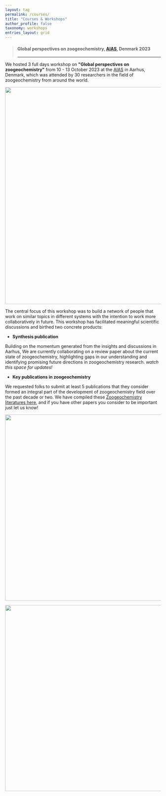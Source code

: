 ```yaml
---
layout: tag 
permalink: /courses/
title: "Courses & Workshops"
author_profile: false
taxonomy: workshops
entries_layout: grid
---
```


> #### Global perspectives on zoogeochemistry, [AIAS][aarhus], Denmark 2023
>---

We hosted 3 full days workshop on **"Global perspectives on zoogeochemistry"** from 10 - 13 October 2023 at the [AIAS][aarhus] in Aarhus, Denmark, which was attended by 30 researchers in the field of zoogeochemistry from around the world.  

<p align="center">
<img src="https://globalzoogeochemnet.github.io/assets/images/avatar.jpg" align="center" width="700">
</p>

The central focus of this workshop was to build a network of people that work on similar topics in different systems with the intention to work more collaboratively in future. This workshop has facilitated meaningful scientific discussions and birthed two concrete products:

- **Synthesis publication**
 
Building on the momentum generated from the insights and discussions in Aarhus, We are currently collaborating on a review paper about the current state of zoogeochemistry, highlighting gaps in our understanding and identifying promising future directions in zoogeochemistry research. _watch this space for updates!_


- **Key publications in zoogeochemistry**
 
We requested folks to submit at least 5 publications that they consider formed an integral part of the development of zoogeochemistry field over the past decade or two. We have compiled these [Zoogeochemistry literatures here][zotero], and if you have other papers you consider to be important just let us know!


<p align="center">
<img src="https://globalzoogeochemnet.github.io/assets/images/group-aarhus.JPG"  align="center" width="600">
</p>

<p align="center">
<img src="https://globalzoogeochemnet.github.io/assets/images/aarhus-workshop.jpeg"  align="center" width="600">
</p>

[aarhus]: <https://aias.au.dk/>
[zotero]: <https://www.researchrabbitapp.com/collection/public/8ZMNK3PQ6Q>